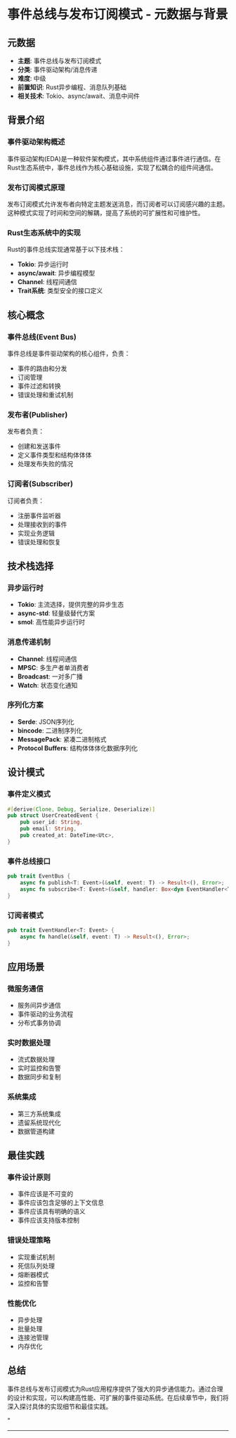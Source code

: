 ﻿# 事件总线与发布订阅模式 - 元数据与背景

## 元数据

- **主题**: 事件总线与发布订阅模式
- **分类**: 事件驱动架构/消息传递
- **难度**: 中级
- **前置知识**: Rust异步编程、消息队列基础
- **相关技术**: Tokio、async/await、消息中间件

## 背景介绍

### 事件驱动架构概述

事件驱动架构(EDA)是一种软件架构模式，其中系统组件通过事件进行通信。在Rust生态系统中，事件总线作为核心基础设施，实现了松耦合的组件间通信。

### 发布订阅模式原理

发布订阅模式允许发布者向特定主题发送消息，而订阅者可以订阅感兴趣的主题。这种模式实现了时间和空间的解耦，提高了系统的可扩展性和可维护性。

### Rust生态系统中的实现

Rust的事件总线实现通常基于以下技术栈：

- **Tokio**: 异步运行时
- **async/await**: 异步编程模型
- **Channel**: 线程间通信
- **Trait系统**: 类型安全的接口定义

## 核心概念

### 事件总线(Event Bus)

事件总线是事件驱动架构的核心组件，负责：

- 事件的路由和分发
- 订阅管理
- 事件过滤和转换
- 错误处理和重试机制

### 发布者(Publisher)

发布者负责：

- 创建和发送事件
- 定义事件类型和结构体体体
- 处理发布失败的情况

### 订阅者(Subscriber)

订阅者负责：

- 注册事件监听器
- 处理接收到的事件
- 实现业务逻辑
- 错误处理和恢复

## 技术栈选择

### 异步运行时

- **Tokio**: 主流选择，提供完整的异步生态
- **async-std**: 轻量级替代方案
- **smol**: 高性能异步运行时

### 消息传递机制

- **Channel**: 线程间通信
- **MPSC**: 多生产者单消费者
- **Broadcast**: 一对多广播
- **Watch**: 状态变化通知

### 序列化方案

- **Serde**: JSON序列化
- **bincode**: 二进制序列化
- **MessagePack**: 紧凑二进制格式
- **Protocol Buffers**: 结构体体体化数据序列化

## 设计模式

### 事件定义模式

```rust
#[derive(Clone, Debug, Serialize, Deserialize)]
pub struct UserCreatedEvent {
    pub user_id: String,
    pub email: String,
    pub created_at: DateTime<Utc>,
}
```

### 事件总线接口

```rust
pub trait EventBus {
    async fn publish<T: Event>(&self, event: T) -> Result<(), Error>;
    async fn subscribe<T: Event>(&self, handler: Box<dyn EventHandler<T>>) -> Result<(), Error>;
}
```

### 订阅者模式

```rust
pub trait EventHandler<T: Event> {
    async fn handle(&self, event: T) -> Result<(), Error>;
}
```

## 应用场景

### 微服务通信

- 服务间异步通信
- 事件驱动的业务流程
- 分布式事务协调

### 实时数据处理

- 流式数据处理
- 实时监控和告警
- 数据同步和复制

### 系统集成

- 第三方系统集成
- 遗留系统现代化
- 数据管道构建

## 最佳实践

### 事件设计原则

- 事件应该是不可变的
- 事件应该包含足够的上下文信息
- 事件应该具有明确的语义
- 事件应该支持版本控制

### 错误处理策略

- 实现重试机制
- 死信队列处理
- 熔断器模式
- 监控和告警

### 性能优化

- 异步处理
- 批量处理
- 连接池管理
- 内存优化

## 总结

事件总线与发布订阅模式为Rust应用程序提供了强大的异步通信能力。通过合理的设计和实现，可以构建高性能、可扩展的事件驱动系统。在后续章节中，我们将深入探讨具体的实现细节和最佳实践。

"

---
